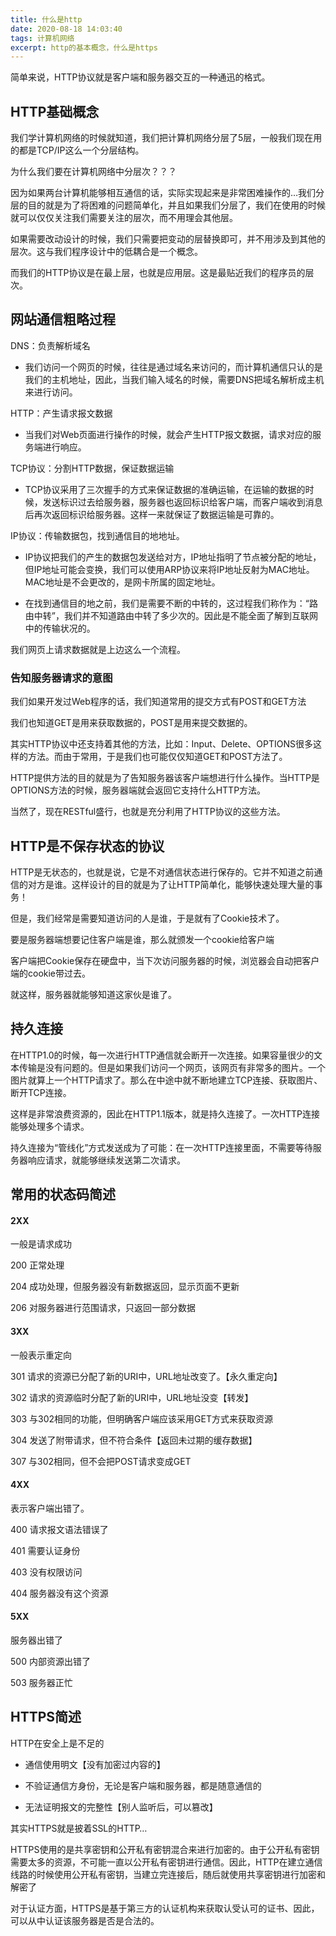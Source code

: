 ```yaml
---
title: 什么是http
date: 2020-08-18 14:03:40
tags: 计算机网络
excerpt: http的基本概念，什么是https
---
```


简单来说，HTTP协议就是客户端和服务器交互的一种通迅的格式。

## HTTP基础概念

我们学计算机网络的时候就知道，我们把计算机网络分层了5层，一般我们现在用的都是TCP/IP这么一个分层结构。

为什么我们要在计算机网络中分层次？？？

因为如果两台计算机能够相互通信的话，实际实现起来是非常困难操作的…我们分层的目的就是为了将困难的问题简单化，并且如果我们分层了，我们在使用的时候就可以仅仅关注我们需要关注的层次，而不用理会其他层。

如果需要改动设计的时候，我们只需要把变动的层替换即可，并不用涉及到其他的层次。这与我们程序设计中的低耦合是一个概念。

而我们的HTTP协议是在最上层，也就是应用层。这是最贴近我们的程序员的层次。

## 网站通信粗略过程

DNS：负责解析域名

* 我们访问一个网页的时候，往往是通过域名来访问的，而计算机通信只认的是我们的主机地址，因此，当我们输入域名的时候，需要DNS把域名解析成主机来进行访问。

HTTP：产生请求报文数据

* 当我们对Web页面进行操作的时候，就会产生HTTP报文数据，请求对应的服务端进行响应。

TCP协议：分割HTTP数据，保证数据运输

* TCP协议采用了三次握手的方式来保证数据的准确运输，在运输的数据的时候，发送标识过去给服务器，服务器也返回标识给客户端，而客户端收到消息后再次返回标识给服务器。这样一来就保证了数据运输是可靠的。

IP协议：传输数据包，找到通信目的地地址。

* IP协议把我们的产生的数据包发送给对方，IP地址指明了节点被分配的地址，但IP地址可能会变换，我们可以使用ARP协议来将IP地址反射为MAC地址。MAC地址是不会更改的，是网卡所属的固定地址。
  
* 在找到通信目的地之前，我们是需要不断的中转的，这过程我们称作为：“路由中转”，我们并不知道路由中转了多少次的。因此是不能全面了解到互联网中的传输状况的。

我们网页上请求数据就是上边这么一个流程。

### 告知服务器请求的意图

我们如果开发过Web程序的话，我们知道常用的提交方式有POST和GET方法

我们也知道GET是用来获取数据的，POST是用来提交数据的。

其实HTTP协议中还支持着其他的方法，比如：Input、Delete、OPTIONS很多这样的方法。而由于常用，于是我们也可能仅仅知道GET和POST方法了。

HTTP提供方法的目的就是为了告知服务器该客户端想进行什么操作。当HTTP是OPTIONS方法的时候，服务器端就会返回它支持什么HTTP方法。

当然了，现在RESTful盛行，也就是充分利用了HTTP协议的这些方法。

## HTTP是不保存状态的协议

HTTP是无状态的，也就是说，它是不对通信状态进行保存的。它并不知道之前通信的对方是谁。这样设计的目的就是为了让HTTP简单化，能够快速处理大量的事务！

但是，我们经常是需要知道访问的人是谁，于是就有了Cookie技术了。

要是服务器端想要记住客户端是谁，那么就颁发一个cookie给客户端

客户端把Cookie保存在硬盘中，当下次访问服务器的时候，浏览器会自动把客户端的cookie带过去。

就这样，服务器就能够知道这家伙是谁了。

## 持久连接

在HTTP1.0的时候，每一次进行HTTP通信就会断开一次连接。如果容量很少的文本传输是没有问题的。但是如果我们访问一个网页，该网页有非常多的图片。一个图片就算上一个HTTP请求了。那么在中途中就不断地建立TCP连接、获取图片、断开TCP连接。

这样是非常浪费资源的，因此在HTTP1.1版本，就是持久连接了。一次HTTP连接能够处理多个请求。

持久连接为“管线化”方式发送成为了可能：在一次HTTP连接里面，不需要等待服务器响应请求，就能够继续发送第二次请求。

## 常用的状态码简述

#### 2XX

一般是请求成功

200 正常处理

204 成功处理，但服务器没有新数据返回，显示页面不更新

206 对服务器进行范围请求，只返回一部分数据

#### 3XX

一般表示重定向

301 请求的资源已分配了新的URI中，URL地址改变了。【永久重定向】

302 请求的资源临时分配了新的URI中，URL地址没变【转发】

303 与302相同的功能，但明确客户端应该采用GET方式来获取资源

304 发送了附带请求，但不符合条件【返回未过期的缓存数据】

307 与302相同，但不会把POST请求变成GET

#### 4XX

表示客户端出错了。

400 请求报文语法错误了

401 需要认证身份

403 没有权限访问

404 服务器没有这个资源

#### 5XX

服务器出错了

500 内部资源出错了

503 服务器正忙

## HTTPS简述

HTTP在安全上是不足的

* 通信使用明文【没有加密过内容的】

* 不验证通信方身份，无论是客户端和服务器，都是随意通信的

* 无法证明报文的完整性【别人监听后，可以篡改】

其实HTTPS就是披着SSL的HTTP…

HTTPS使用的是共享密钥和公开私有密钥混合来进行加密的。由于公开私有密钥需要太多的资源，不可能一直以公开私有密钥进行通信。因此，HTTP在建立通信线路的时候使用公开私有密钥，当建立完连接后，随后就使用共享密钥进行加密和解密了

对于认证方面，HTTPS是基于第三方的认证机构来获取认受认可的证书、因此，可以从中认证该服务器是否是合法的。






